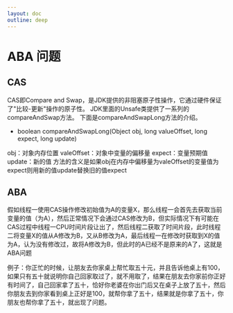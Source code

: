 ```yaml
---
layout: doc
outline: deep
---
```


# ABA 问题

## CAS

CAS即Compare and Swap，是JDK提供的非阻塞原子性操作，它通过硬件保证了"比较-更新"操作的原子性。
JDK里面的Unsafe类提供了一系列的compareAndSwap方法。
下面是compareAndSwapLong方法的介绍。

- boolean compareAndSwapLong(Object obj, long valueOffset, long expect, long update)

obj：对象内存位置
valeOffset：对象中变量的偏移量
expect：变量预期值
update：新的值
方法的含义是如果obj在内存中偏移量为valeOffset的变量值为expect则用新的值update替换旧的值expect

## ABA

假如线程一使用CAS操作修改初始值为A的变量X，那么线程一会首先去获取当前变量的值（为A），然后正常情况下会通过CAS修改为B，但实际情况下有可能在CAS过程中线程一CPU时间片段让出了，然后线程二获取了时间片段，此时线程二将变量X的值从A修改为B，又从B修改为A，最后线程一在修改时获取到X的值为A，认为没有修改过，故将A修改为B，但此时的A已经不是原来的A了，这就是ABA问题

例子：你正忙的时候，让朋友去你家桌上帮忙取五十元，并且告诉他桌上有100，如果只有五十就说明你自己回家取过了，就不用取了，结果在朋友去你家前你正好有时间了，自己回家拿了五十，恰好你老婆在你出门后又在桌子上放了五十，然后你朋友去到你家看到桌上正好是100，就帮你拿了五十，结果就是你拿了五十，你朋友也帮你拿了五十，就出现了问题。
